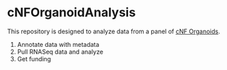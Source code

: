 # cNFOrganoidAnalysis
This repository is designed to analyze data from a panel of [cNF Organoids](https://www.synapse.org/#!Synapse:syn11374354/wiki/488832).

1. Annotate data with metadata
2. Pull RNASeq data and analyze
3. Get funding
